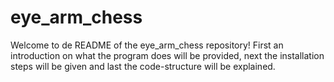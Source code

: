 # eye_arm_chess
Welcome to de README of the eye_arm_chess repository! First an introduction on what the program does will be provided, next the installation steps will be given and last the code-structure will be explained.
